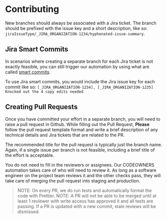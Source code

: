 # Contributing

New branches should always be associated with a Jira ticket. The branch should be prefixed with the issue key and a short description, like so: `jiraIssueType/_JIRA_ORGANIZATION-1234/hyphenated-issue-summary`.

## Jira Smart Commits

In scenarios where creating a separate branch for each Jira ticket is not exactly feasible, you can still trigger our automation by using what are called [smart commits](https://confluence.atlassian.com/fisheye/using-smart-commits-960155400.html).

To use Jira smart commits, you would include the Jira issue key for each commit like so: `[_JIRA_ORGANIZATION-1234], [_JIRA_ORGANIZATION-1235] Knocked out the 4 copy edits needed`

## Creating Pull Requests

Once you have committed your effort in a separate branch, you will need to raise a pull request in Github. While filling out the Pull Request, **Please** follow the pull request template format and write a brief description of any technical details and Jira tickets that are related to the PR.

The recommended title for the pull request is typically just the branch name. Again, if a single issue per branch is not feasible, including a brief title of the effort is acceptable.

You do not need to fill in the reviewers or assignees. Our CODEOWNERS automation takes care of who will need to review it. As long as a software engineer on the project team reviews it and the other checks pass, they will take care of merging the pull request into staging and production.

> NOTE: On every PR, we do run tests and automatically format the code with Prettier.
> NOTE: A PR will not be able to be merged until at least 1 reviewer with write access has approved it and all tests are passing. If a PR is updated with a new commit, stale reviews will be dismissed.
